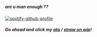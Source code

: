    ##### are u man enough  ?? 

[![spotify-github-profile](https://spotify-github-profile.kittinanx.com/api/view?uid=31aolntofja7eezo74jmie3eaa6e&cover_image=true&theme=novatorem&show_offline=false&background_color=121212&interchange=false&bar_color=000000&bar_color_cover=false)](https://github.com/kittinan/spotify-github-profile)

   ##### Go ahead and click my [ata](https://zemeah777.atabook.org/) / [straw on wip](https://gu3st-6666.straw.page)! 


  

